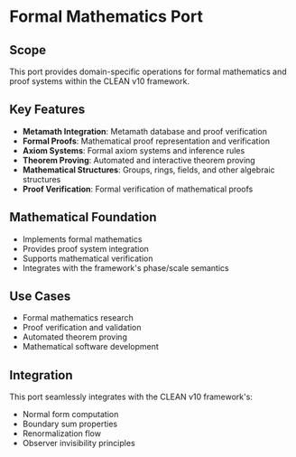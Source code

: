 # Formal Mathematics Port

## Scope
This port provides domain-specific operations for formal mathematics and proof systems within the CLEAN v10 framework.

## Key Features
- **Metamath Integration**: Metamath database and proof verification
- **Formal Proofs**: Mathematical proof representation and verification
- **Axiom Systems**: Formal axiom systems and inference rules
- **Theorem Proving**: Automated and interactive theorem proving
- **Mathematical Structures**: Groups, rings, fields, and other algebraic structures
- **Proof Verification**: Formal verification of mathematical proofs

## Mathematical Foundation
- Implements formal mathematics
- Provides proof system integration
- Supports mathematical verification
- Integrates with the framework's phase/scale semantics

## Use Cases
- Formal mathematics research
- Proof verification and validation
- Automated theorem proving
- Mathematical software development

## Integration
This port seamlessly integrates with the CLEAN v10 framework's:
- Normal form computation
- Boundary sum properties
- Renormalization flow
- Observer invisibility principles
